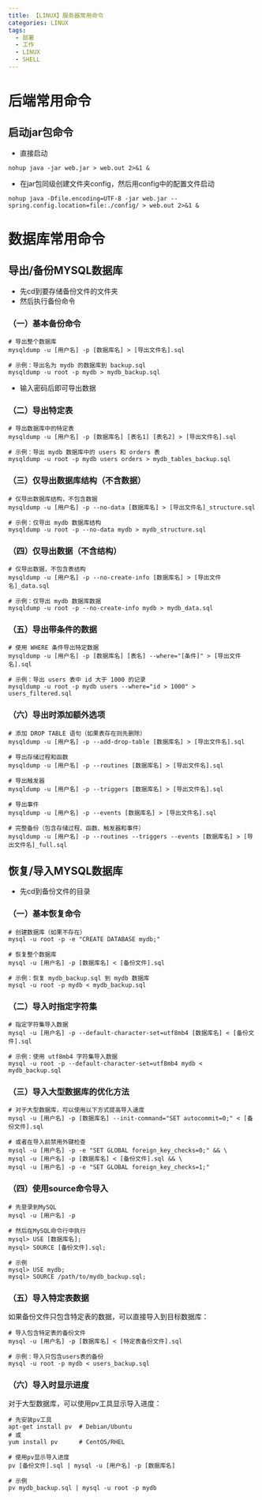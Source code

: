 ```yaml
---
title: 【LINUX】服务器常用命令
categories: LINUX
tags:
  - 部署
  - 工作
  - LINUX
  - SHELL
---
```


# 后端常用命令

## 启动jar包命令

- 直接启动

```
nohup java -jar web.jar > web.out 2>&1 &
```

- 在jar包同级创建文件夹config，然后用config中的配置文件启动

```
nohup java -Dfile.encoding=UTF-8 -jar web.jar --spring.config.location=file:./config/ > web.out 2>&1 &
```

# 数据库常用命令

## 导出/备份MYSQL数据库

- 先cd到要存储备份文件的文件夹
- 然后执行备份命令

### （一）基本备份命令

```shell
# 导出整个数据库
mysqldump -u [用户名] -p [数据库名] > [导出文件名].sql

# 示例：导出名为 mydb 的数据库到 backup.sql
mysqldump -u root -p mydb > mydb_backup.sql
```

- 输入密码后即可导出数据

### （二）导出特定表

```shell
# 导出数据库中的特定表
mysqldump -u [用户名] -p [数据库名] [表名1] [表名2] > [导出文件名].sql

# 示例：导出 mydb 数据库中的 users 和 orders 表
mysqldump -u root -p mydb users orders > mydb_tables_backup.sql
```

### （三）仅导出数据库结构（不含数据）

```shell
# 仅导出数据库结构，不包含数据
mysqldump -u [用户名] -p --no-data [数据库名] > [导出文件名]_structure.sql

# 示例：仅导出 mydb 数据库结构
mysqldump -u root -p --no-data mydb > mydb_structure.sql
```

### （四）仅导出数据（不含结构）

```shell
# 仅导出数据，不包含表结构
mysqldump -u [用户名] -p --no-create-info [数据库名] > [导出文件名]_data.sql

# 示例：仅导出 mydb 数据库数据
mysqldump -u root -p --no-create-info mydb > mydb_data.sql
```

### （五）导出带条件的数据

```shell
# 使用 WHERE 条件导出特定数据
mysqldump -u [用户名] -p [数据库名] [表名] --where="[条件]" > [导出文件名].sql

# 示例：导出 users 表中 id 大于 1000 的记录
mysqldump -u root -p mydb users --where="id > 1000" > users_filtered.sql
```

### （六）导出时添加额外选项

```shell
# 添加 DROP TABLE 语句（如果表存在则先删除）
mysqldump -u [用户名] -p --add-drop-table [数据库名] > [导出文件名].sql

# 导出存储过程和函数
mysqldump -u [用户名] -p --routines [数据库名] > [导出文件名].sql

# 导出触发器
mysqldump -u [用户名] -p --triggers [数据库名] > [导出文件名].sql

# 导出事件
mysqldump -u [用户名] -p --events [数据库名] > [导出文件名].sql

# 完整备份（包含存储过程、函数、触发器和事件）
mysqldump -u [用户名] -p --routines --triggers --events [数据库名] > [导出文件名]_full.sql
```

## 恢复/导入MYSQL数据库

- 先cd到备份文件的目录

### （一）基本恢复命令

```shell
# 创建数据库（如果不存在）
mysql -u root -p -e "CREATE DATABASE mydb;"

# 恢复整个数据库
mysql -u [用户名] -p [数据库名] < [备份文件].sql

# 示例：恢复 mydb_backup.sql 到 mydb 数据库
mysql -u root -p mydb < mydb_backup.sql
```

### （二）导入时指定字符集

```shell
# 指定字符集导入数据
mysql -u [用户名] -p --default-character-set=utf8mb4 [数据库名] < [备份文件].sql

# 示例：使用 utf8mb4 字符集导入数据
mysql -u root -p --default-character-set=utf8mb4 mydb < mydb_backup.sql
```

### （三）导入大型数据库的优化方法

```shell
# 对于大型数据库，可以使用以下方式提高导入速度
mysql -u [用户名] -p [数据库名] --init-command="SET autocommit=0;" < [备份文件].sql

# 或者在导入前禁用外键检查
mysql -u [用户名] -p -e "SET GLOBAL foreign_key_checks=0;" && \
mysql -u [用户名] -p [数据库名] < [备份文件].sql && \
mysql -u [用户名] -p -e "SET GLOBAL foreign_key_checks=1;"
```

### （四）使用source命令导入

```shell
# 先登录到MySQL
mysql -u [用户名] -p

# 然后在MySQL命令行中执行
mysql> USE [数据库名];
mysql> SOURCE [备份文件].sql;

# 示例
mysql> USE mydb;
mysql> SOURCE /path/to/mydb_backup.sql;
```

### （五）导入特定表数据

如果备份文件只包含特定表的数据，可以直接导入到目标数据库：

```shell
# 导入包含特定表的备份文件
mysql -u [用户名] -p [数据库名] < [特定表备份文件].sql

# 示例：导入只包含users表的备份
mysql -u root -p mydb < users_backup.sql
```

### （六）导入时显示进度

对于大型数据库，可以使用pv工具显示导入进度：

```shell
# 先安装pv工具
apt-get install pv  # Debian/Ubuntu
# 或
yum install pv      # CentOS/RHEL

# 使用pv显示导入进度
pv [备份文件].sql | mysql -u [用户名] -p [数据库名]

# 示例
pv mydb_backup.sql | mysql -u root -p mydb
```